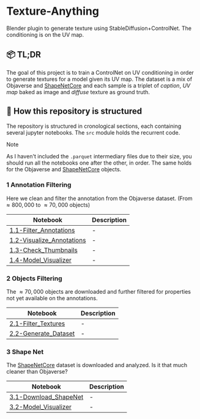 # Texture-Anything

Blender plugin to generate texture using StableDiffusion+ControlNet. The conditioning is on the UV map.

## 📦 TL;DR

The goal of this project is to train a ControlNet on UV conditioning in order to generate textures for a model given its UV map. The dataset is a mix of Objaverse and [ShapeNetCore](https://huggingface.co/datasets/ShapeNet/ShapeNetCore) and each sample is a triplet of _caption_, _UV map_ baked as image and _diffuse_ texture as ground truth.

## 📌 How this repository is structured

The repository is structured in cronological sections, each containing several jupyter notebooks. The `src` module holds the recurrent code.

> [!NOTE]  
> As I haven't included the `.parquet` intermediary files due to their size, you should run all the notebooks one after the other, in order. The same holds for the Objaverse and [ShapeNetCore](https://huggingface.co/datasets/ShapeNet/ShapeNetCore) objects.

### 1 Annotation Filtering

Here we clean and filter the annotation from the Objaverse dataset. (From $\approx 800,000$ to $\approx 70,000$ objects)

|  Notebook | Description   |
|---|---|
|[1.1-Filter_Annotations](1-annotations_filtering/1.1-Filter_Annotations.ipynb)   | - |
|[1.2-Visualize_Annotations](1-annotations_filtering/1.2-Visualize_Annotations.ipynb)   | - |
|[1.3-Check_Thumbnails](1-annotations_filtering/1.3-Check_Thumbnails.ipynb)   | - |
|[1.4-Model_Visualizer](1-annotations_filtering/1.4-Model_Visualizer.ipynb)   | - |

### 2 Objects Filtering

The $\approx 70,000$ objects are downloaded and further filtered for properties not yet available on the annotations.

|  Notebook | Description   |
|---|---|
|[2.1-Filter_Textures](2-objects_filtering/2.1-Filter_Textures.ipynb)   | - |
|[2.2-Generate_Dataset](2-objects_filtering/2.2-Generate_Dataset.ipynb)   | - |

### 3 Shape Net

The [ShapeNetCore](https://huggingface.co/datasets/ShapeNet/ShapeNetCore) dataset is downloaded and analyzed. Is it that much cleaner than Objaverse?

|  Notebook | Description   |
|---|---|
|[3.1-Download_ShapeNet](3-shape_net/3.1-Download_ShapeNet.ipynb)   | - |
|[3.2-Model_Visualizer](3-shape_net/3.2-Model_Visualizer.ipynb)   | - |
